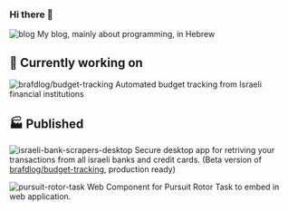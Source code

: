 ### Hi there 👋

![blog](https://img.shields.io/static/v1?label=blog&message=BcsStudent&color=00C7B7&logo=netlify&link=https://bscstudent.netlify.app/&link=https://github.com/baruchiro/BcsStudent) My blog, mainly about programming, in Hebrew

## 🔭 Currently working on
![brafdlog/budget-tracking](https://img.shields.io/static/v1?label=app&message=brafdlog/budget-tracking&color=41B883&logo=vue.js&link=https://github.com/brafdlog/budget-tracking) Automated budget tracking from Israeli financial institutions

## 🏭 Published
![israeli-bank-scrapers-desktop](https://img.shields.io/static/v1?label=app&message=israeli-bank-scrapers-desktop&color=4FC08D&logo=vue.js&link=https://github.com/baruchiro/israeli-bank-scrapers-desktop/releases&link=https://github.com/baruchiro/israeli-bank-scrapers-desktop) Secure desktop app for retriving your transactions from all israeli banks and credit cards. (Beta version of [brafdlog/budget-tracking](https://github.com/brafdlog/budget-tracking), production ready)

![pursuit-rotor-task](https://img.shields.io/static/v1?label=web%20component&message=pursuit-rotor-task&color=CB3837&logo=npm&link=https://www.npmjs.com/package/pursuit-rotor-task&link=https://github.com/baruchiro/pursuit-rotor-task) Web Component for Pursuit Rotor Task to embed in web application.
 <!--
- 🌱 I’m currently learning ...
- 👯 I’m looking to collaborate on ...
- 🤔 I’m looking for help with ...
- 💬 Ask me about ...
- 📫 How to reach me: ...
- 😄 Pronouns: ...
- ⚡ Fun fact: ...
-->
